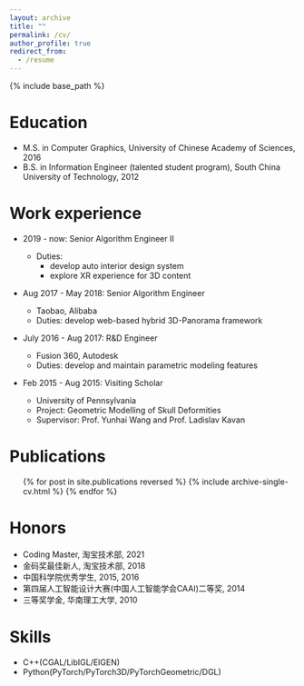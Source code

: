 ```yaml
---
layout: archive
title: ""
permalink: /cv/
author_profile: true
redirect_from:
  - /resume
---
```


{% include base_path %}

Education
======
* M.S. in Computer Graphics, University of Chinese Academy of Sciences, 2016
* B.S. in Information Engineer (talented student program), South China University of Technology, 2012

Work experience
======
* 2019 - now: Senior Algorithm Engineer II
  * Duties: 
    * develop auto interior design system
    * explore XR experience for 3D content

* Aug 2017 - May 2018: Senior Algorithm Engineer
  * Taobao, Alibaba
  * Duties: develop web-based hybrid 3D-Panorama framework

* July 2016 - Aug 2017: R&D Engineer
  * Fusion 360, Autodesk
  * Duties: develop and maintain parametric modeling features

* Feb 2015 - Aug 2015: Visiting Scholar
  * University of Pennsylvania
  * Project: Geometric Modelling of Skull Deformities
  * Supervisor: Prof. Yunhai Wang and Prof. Ladislav Kavan

Publications
======
  <ul>{% for post in site.publications reversed %}
    {% include archive-single-cv.html %}
  {% endfor %}</ul>

Honors
======
* Coding Master, 淘宝技术部, 2021
* 金码奖最佳新人, 淘宝技术部, 2018
* 中国科学院优秀学生, 2015, 2016
* 第四届人工智能设计大赛(中国人工智能学会CAAI)二等奖, 2014
* 三等奖学金, 华南理工大学, 2010

Skills
======
* C++(CGAL/LibIGL/EIGEN)
* Python(PyTorch/PyTorch3D/PyTorchGeometric/DGL)